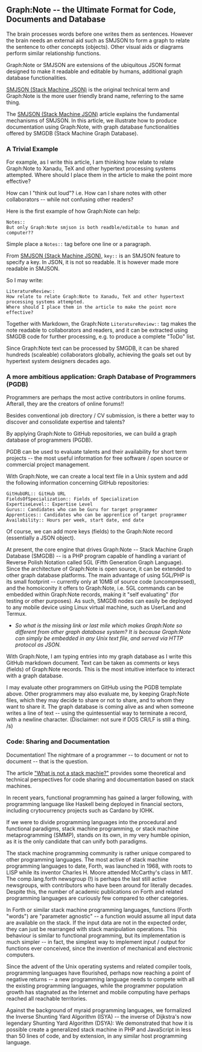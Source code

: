 ## Graph:Note -- the Ultimate Format for Code, Documents and Database

The brain processes words before one writes them as sentences. However the brain needs an external aid such as SMJSON to form a graph to relate the sentence to other concepts (objects). Other visual aids or diagrams perform similar relationship functions. 

Graph:Note or SMJSON are extensions of the ubiquitous JSON format designed to make it readable and editable by humans, additional graph database functionalities.

[SMJSON (Stack Machine JSON)](https://github.com/udexon/SMMP/blob/master/SMJSON.md) is the original technical term and Graph:Note is the more user friendly brand name, referring to the same thing.

The [SMJSON (Stack Machine JSON)](https://github.com/udexon/SMMP/blob/master/SMJSON.md) article explains the fundamental mechanisms of SMJSON. In this article, we illustrate how to produce documentation using Graph:Note, with graph database functionalities offered by SMGDB (Stack Machine Graph Database).

### A Trivial Example

For example, as I write this article, I am thinking how relate to relate Graph:Note to Xanadu, TeX and other hypertext processing systems attempted. Where should I place them in the article to make the point more effective?

How can I "think out loud"? i.e. How can I share notes with other collaborators -- while not confusing other readers?

Here is the first example of how Graph:Note can help:

```
Notes::
But only Graph:Note smjson is both readble/editable to human and computer??
```

Simple place a `Notes::` tag before one line or a paragraph.

From [SMJSON (Stack Machine JSON)](https://github.com/udexon/SMMP/blob/master/SMJSON.md), `key::` is an SMJSON feature to specify a key. In JSON, it is not so readable. It is however made more readable in SMJSON.

So I may write:

```
LiteratureReview::
How relate to relate Graph:Note to Xanadu, TeX and other hypertext processing systems attempted. 
Where should I place them in the article to make the point more effective?
```

Together with Markdown, the Graph:Note `LiteratureReview::` tag makes the note readable to collaborators and readers, and it can be extracted using SMGDB code for further processing, e.g. to produce a complete "ToDo" list.

Since Graph:Note text can be processed by SMGDB, it can be shared hundreds (scaleable) collaborators globally, achieving the goals set out by hypertext system designers decades ago.


### A more ambitious application: Graph Database of Programmers (PGDB)

Programmers are perhaps the most active contributors in online forums. Afterall, they are the creators of online forums!!

Besides conventional job directory / CV submission, is there a better way to discover and consolidate expertise and talents?

By applying Graph:Note to GitHub repositories, we can build a graph database of programmers (PGDB).

PGDB can be used to evaluate talents and their availability for short term projects -- the most useful information for free software / open source or commercial project management.

With Graph:Note, we can create a local text file in a Unix system and add the following information concerning GitHub repositories:

```
GitHubURL:: GitHub URL
FieldsOfSpecialization:: Fields of Specialization
ExpertiseLevel:: Expertise Level
Gurus:: Candidates who can be Guru for target programmer
Apprentices:: Candidates who can be apprentice of target programmer
Availability:: Hours per week, start date, end date
```

Of course, we can add more keys (fields) to the Graph:Note record (essentially a JSON object).

At present, the core engine that drives Graph:Note -- Stack Machine Graph Database (SMGDB) -- is a PHP program capable of handling a variant of Reverse Polish Notation called 5GL (Fifth Generation Graph Language). Since the architecture of Graph:Note is open source, it can be extended to other graph database platforms. The main advantage of using 5GL/PHP is its small footprint -- currently only at 10MB of source code (uncompressed), and the homoiconity it offers to Graph:Note, i.e. 5GL commands can be embedded within Graph:Note records, making it "self evaluating" (for testing or other purposes). As such, SMGDB nodes can easily be deployed to any mobile device using Linux virtual machine, such as UserLand and Termux.

- *So what is the missing link or last mile which makes Graph:Note so different from other graph database system? It is because Graph:Note can simply be embedded in any Unix text file, and served via HTTP protocol as JSON.*

With Graph:Note, I am typing entries into my graph database as I write this GitHub markdown document. Text can be taken as comments or keys (fields) of Graph:Note records. This is the most intuitive interface to interact with a graph database.

I may evaluate other programmers on GitHub using the PGDB template above. Other programmers may also evaluate me, by keeping Graph:Note files, which they may decide to share or not to share, and to whom they want to share it. The graph database is coming alive as and when someone writes a line of text -- using the quintessential way to terminate a record, with a newline character. (Disclaimer: not sure if DOS CR/LF is still a thing. /s)


### Code: Sharing and Documentation

Documentation! The nightmare of a programmer -- to document or not to document -- that is the question.

The article ["What is not a stack machie?"](https://github.com/udexon/5CSM/blob/master/SMOCL/README.md) provides some theoretical and technical perspectives for code sharing and documentation based on stack machines.

In recent years, functional programming has gained a larger following, with programming language like Haskell being deployed in financial sectors, including crytocurrency projects such as Cardano by IOHK.

If we were to divide programming languages into the procedural and functional paradigms, stack machine programming, or stack machine metaprogramming (SMMP), stands on its own, in my very humble opinion, as it is the only candidate that can unify both paradigms.

The stack machine programming community is rather unique compared to other programming languages. The most active of stack machine programming languages to date, Forth, was launched in 1968, with roots to LISP while its inventor Charles H. Moore attended McCarthy's class in MIT. The comp.lang.forth newsgroup (!) is perhaps the last still active newsgroups, with contributors who have been around for literally decades. Despite this, the number of academic publications on Forth and related programming languages are curiously few compared to other categories. 

In Forth or similar stack machine programming languages, functions (Forth "words") are "parameter agnostic" -- a function would assume all input data are available on the stack. If the input data are not in the expected order, they can just be rearranged with stack manipulation operations. This behaviour is similar to functional programming, but its implementation is much simpler -- in fact, the simplest way to implement input / output for functions ever conceived, since the invention of mechanical and electronic computers.

Since the advent of the Unix operating systems and related compiler tools, programming languages have flourished, perhaps now reaching a point of negative returns -- a new programming language needs to compete with all the existing programming languages, while the programmer population growth has stagnated as the Internet and mobile computing have perhaps reached all reachable territories.

Against the background of myraid programming languages, we formalized the Inverse Shunting Yard Algorithm (ISYA) -- the inverse of Dijkstra's now legendary Shunting Yard Algorithm (DSYA): We demonstrated that how it is possible create a generalized stack machine in PHP and JavaScript in less than 50 lines of code, and by extension, in any similar host programming language.

